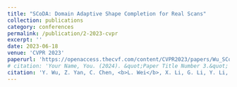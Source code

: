 ```yaml
---
title: "SCoDA: Domain Adaptive Shape Completion for Real Scans"
collection: publications
category: conferences
permalink: /publication/2-2023-cvpr
excerpt: ''
date: 2023-06-18
venue: 'CVPR 2023'
paperurl: 'https://openaccess.thecvf.com/content/CVPR2023/papers/Wu_SCoDA_Domain_Adaptive_Shape_Completion_for_Real_Scans_CVPR_2023_paper.pdf'
# citation: 'Your Name, You. (2024). &quot;Paper Title Number 3.&quot; <i>GitHub Journal of Bugs</i>. 1(3).'
citation: 'Y. Wu, Z. Yan, C. Chen, <b>L. Wei</b>, X. Li, G. Li, Y. Li, S. Cui, X. Han, "Domain Adaptive Shape Completion for Real Scans", presented at the 36th <i>IEEE/CVF Conference on Computer Vision and Pattern Recognition (CVPR 2023)</i>, Vancouver, Canada, June 18-22, 2023'
---
```


